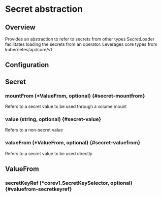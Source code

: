 # Secret abstraction
## Overview
 Provides an abstraction to refer to secrets from other types
 SecretLoader facilitates loading the secrets from an operator.
 Leverages core types from kubernetes/api/core/v1

## Configuration
## Secret

### mountFrom (*ValueFrom, optional) {#secret-mountfrom}

Refers to a secret value to be used through a volume mount 


### value (string, optional) {#secret-value}

Refers to a non-secret value 


### valueFrom (*ValueFrom, optional) {#secret-valuefrom}

Refers to a secret value to be used directly 



## ValueFrom

### secretKeyRef (*corev1.SecretKeySelector, optional) {#valuefrom-secretkeyref}



